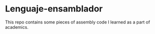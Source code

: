 # Lenguaje-ensamblador
This repo contains some pieces of assembly code I learned as a part of academics.
